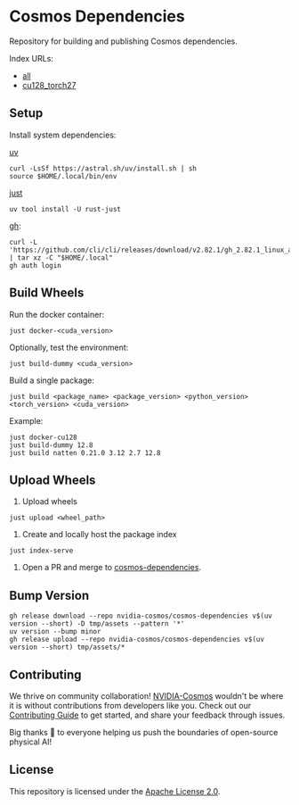 # Cosmos Dependencies

Repository for building and publishing Cosmos dependencies.

Index URLs:

* [all](https://nvidia-cosmos.github.io/cosmos-dependencies/v1.2.0/simple)
* [cu128_torch27](https://nvidia-cosmos.github.io/cosmos-dependencies/v1.2.0/cu128_torch27/simple)

## Setup

Install system dependencies:

[uv](https://docs.astral.sh/uv/getting-started/installation/)

```shell
curl -LsSf https://astral.sh/uv/install.sh | sh
source $HOME/.local/bin/env
```

[just](https://github.com/casey/just?tab=readme-ov-file#installation)

```shell
uv tool install -U rust-just
```

[gh](https://github.com/cli/cli?tab=readme-ov-file#installation):

```shell
curl -L 'https://github.com/cli/cli/releases/download/v2.82.1/gh_2.82.1_linux_amd64.tar.gz' | tar xz -C "$HOME/.local"
gh auth login
```

## Build Wheels

Run the docker container:

```shell
just docker-<cuda_version>
```

Optionally, test the environment:

```shell
just build-dummy <cuda_version>
```

Build a single package:

```shell
just build <package_name> <package_version> <python_version> <torch_version> <cuda_version>
```

Example:

```shell
just docker-cu128
just build-dummy 12.8
just build natten 0.21.0 3.12 2.7 12.8
```

## Upload Wheels

1. Upload wheels

```shell
just upload <wheel_path>
```

1. Create and locally host the package index

```shell
just index-serve
```

1. Open a PR and merge to [cosmos-dependencies](https://github.com/nvidia-cosmos/cosmos-dependencies).

## Bump Version

```shell
gh release download --repo nvidia-cosmos/cosmos-dependencies v$(uv version --short) -D tmp/assets --pattern '*'
uv version --bump minor
gh release upload --repo nvidia-cosmos/cosmos-dependencies v$(uv version --short) tmp/assets/*
```

## Contributing

We thrive on community collaboration! [NVIDIA-Cosmos](https://github.com/nvidia-cosmos/) wouldn't be where it is without contributions from developers like you. Check out our [Contributing Guide](CONTRIBUTING.md) to get started, and share your feedback through issues.

Big thanks 🙏 to everyone helping us push the boundaries of open-source physical AI!

## License

This repository is licensed under the [Apache License 2.0](LICENSE).
